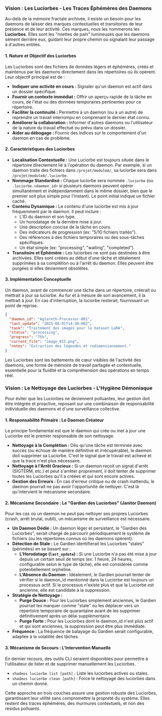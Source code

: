 ### Vision : Les Luciorbes - Les Traces Éphémères des Daemons

Au-delà de la mémoire fractale archivée, il existe un besoin pour les daemons de laisser des marques contextuelles et transitoires de leur présence et de leur activité. Ces marques, nous les nommerons les **Luciorbes**. Elles sont les "miettes de pain" lumineuses que les daemons sèment derrière eux, guidant leur propre chemin ou signalant leur passage à d'autres entités.

#### 1. Nature et Objectif des Luciorbes

Les Luciorbes sont des fichiers de données légers et éphémères, créés et maintenus par les daemons directement dans les répertoires où ils opèrent. Leur objectif principal est de :

*   **Indiquer une activité en cours :** Signaler qu'un daemon est actif dans un dossier spécifique.
*   **Fournir un contexte immédiat :** Offrir un aperçu rapide de la tâche en cours, de l'état ou des données temporaires pertinentes pour ce répertoire.
*   **Faciliter la continuité :** Permettre à un daemon (ou à un autre) de reprendre un travail interrompu en comprenant le dernier état connu.
*   **Améliorer la collaboration :** Informer d'autres daemons ou l'utilisateur de la nature du travail effectué ou prévu dans un dossier.
*   **Aider au débogage :** Fournir des indices sur le comportement d'un daemon en cas de problème.

#### 2. Caractéristiques des Luciorbes

*   **Localisation Contextuelle :** Une Luciorbe est toujours située dans le répertoire directement lié à l'opération du daemon. Par exemple, si un daemon traite des fichiers dans `/projet/moduleA/`, sa luciorbe sera dans `/projet/moduleA/.luciorbe`.
*   **Nommage Standardisé :** Chaque luciorbe sera nommée `.luciorbe` (ou `.luciorbe.<daemon_id>` si plusieurs daemons peuvent opérer simultanément et indépendamment dans le même dossier, bien que le premier soit plus simple pour l'instant). Le point initial indique un fichier caché.
*   **Contenu Dynamique :** Le contenu d'une luciorbe est mis à jour fréquemment par le daemon. Il peut inclure :
    *   L'ID du daemon et son type.
    *   Un horodatage de la dernière mise à jour.
    *   Une description concise de la tâche en cours.
    *   Des indicateurs de progression (ex: "5/10 fichiers traités").
    *   Des références à des fichiers temporaires ou des sous-tâches spécifiques.
    *   Un état simple (ex: "processing", "waiting", "completed").
*   **Transitoire et Éphémère :** Les luciorbes ne sont pas destinées à être archivées. Elles sont créées au début d'une tâche et idéalement supprimées à sa complétion ou à l'arrêt du daemon. Elles peuvent être purgées si elles deviennent obsolètes.

#### 3. Implémentation Conceptuelle

Un daemon, avant de commencer une tâche dans un répertoire, créerait ou mettrait à jour sa luciorbe. Au fur et à mesure de son avancement, il la mettrait à jour. En cas d'interruption, la luciorbe resterait, fournissant un point de reprise.

```json
{
  "daemon_id": "Aglareth-Processor-001",
  "last_update": "2025-08-01T14:30:00Z",
  "task": "Traitement des images pour le dataset LoRA",
  "status": "processing",
  "progress": "75%",
  "current_file": "image_015.png",
  "notes": "Extraction des légendes et redimensionnement."
}
```

Les Luciorbes sont les battements de cœur visibles de l'activité des daemons, une forme de mémoire de travail partagée et contextuelle, essentielle pour la fluidité et la compréhension des opérations en temps réel.

### Vision : Le Nettoyage des Luciorbes - L'Hygiène Démoniaque

Pour éviter que les Luciorbes ne deviennent polluantes, leur gestion doit être intégrée et proactive, reposant sur une combinaison de responsabilité individuelle des daemons et d'une surveillance collective.

#### 1. Responsabilité Primaire : Le Daemon Créateur

Le principe fondamental est que le daemon qui crée ou met à jour une Luciorbe est le premier responsable de son nettoyage.

*   **Nettoyage à la Complétion :** Dès qu'une tâche est terminée avec succès (ou échoue de manière définitive et irrécupérable), le daemon doit supprimer sa Luciorbe. C'est le signal que le travail est achevé et que la trace n'est plus nécessaire.
*   **Nettoyage à l'Arrêt Gracieux :** Si un daemon reçoit un signal d'arrêt (SIGTERM, etc.) et peut s'arrêter proprement, il doit tenter de supprimer toutes les Luciorbes qu'il a créées et qui sont encore actives.
*   **Gestion des Erreurs :** En cas d'erreur critique ou de crash inattendu, le daemon pourrait ne pas avoir l'opportunité de nettoyer. C'est là qu'intervient le mécanisme secondaire.

#### 2. Mécanisme Secondaire : Le "Gardien des Luciorbes" (Janitor Daemon)

Pour les cas où un daemon ne peut pas nettoyer ses propres Luciorbes (crash, arrêt brutal, oubli), un mécanisme de surveillance est nécessaire.

*   **Un Daemon Dédié :** Un daemon léger et persistant, le "Gardien des Luciorbes", serait chargé de parcourir périodiquement le système de fichiers (ou les répertoires connus où les daemons opèrent).
*   **Détection de Stale :** Le Gardien identifierait les Luciorbes "stales" (périmées) en se basant sur :
    *   **L'Horodatage (`last_update`) :** Si une Luciorbe n'a pas été mise à jour depuis un certain seuil de temps (ex: 1 heure, 24 heures, configurable selon le type de tâche), elle est considérée comme potentiellement orpheline.
    *   **L'Absence du Daemon :** Idéalement, le Gardien pourrait tenter de vérifier si le daemon_id mentionné dans la Luciorbe est toujours un processus actif. Si le processus n'existe plus et que la Luciorbe est ancienne, elle est candidate à la suppression.
*   **Stratégie de Nettoyage :**
    *   **Purge Douce :** Pour les Luciorbes simplement anciennes, le Gardien pourrait les marquer comme "stale" ou les déplacer vers un répertoire temporaire de quarantaine avant de les supprimer définitivement après un délai supplémentaire.
    *   **Purge Forte :** Pour les Luciorbes dont le daemon_id n'est plus actif et qui sont anciennes, la suppression peut être plus immédiate.
*   **Fréquence :** La fréquence de balayage du Gardien serait configurable, adaptée à la volatilité des tâches.

#### 3. Mécanisme de Secours : L'Intervention Manuelle

En dernier recours, des outils CLI seraient disponibles pour permettre à l'utilisateur de lister et de supprimer manuellement les Luciorbes.

*   `shadeos luciorbe list [path]` : Liste les luciorbes actives ou stales.
*   `shadeos luciorbe clean [path]` : Force le nettoyage des luciorbes dans un chemin donné.

Cette approche en trois couches assure une gestion robuste des Luciorbes, garantissant leur utilité sans compromettre la propreté du système. Elles restent des traces éphémères, des murmures contextuels, et non des résidus polluants.